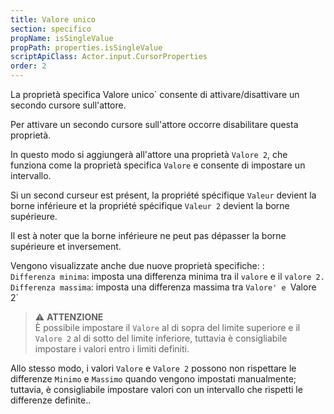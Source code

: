 ```yaml
---
title: Valore unico
section: specifico
propName: isSingleValue
propPath: properties.isSingleValue
scriptApiClass: Actor.input.CursorProperties
order: 2
---
```

La proprietà specifica Valore unico` consente di attivare/disattivare un secondo cursore sull'attore.

Per attivare un secondo cursore sull'attore occorre disabilitare questa proprietà.

In questo modo si aggiungerà all'attore una proprietà `Valore 2`, che funziona come la proprietà specifica `Valore` e consente di impostare un intervallo.

Si un second curseur est présent, la propriété spécifique `Valeur` devient la borne inférieure et la propriété spécifique `Valeur 2` devient la borne supérieure.

Il est à noter que la borne inférieure ne peut pas dépasser la borne supérieure et inversement.

Vengono visualizzate anche due nuove proprietà specifiche: :
<br>
`Differenza minima`: imposta una differenza minima tra il `valore` e il `valore 2.`
<br>
`Differenza massima`: imposta una differenza massima tra `Valore' e `Valore 2`


>⚠️ **ATTENZIONE**<br>
È possibile impostare il `Valore` al di sopra del limite superiore e il `Valore 2` al di sotto del limite inferiore, tuttavia è consigliabile impostare i valori entro i limiti definiti.

Allo stesso modo, i valori `Valore` e `Valore 2` possono non rispettare le differenze `Minimo` e `Massimo` quando vengono impostati manualmente; tuttavia, è consigliabile impostare valori con un intervallo che rispetti le differenze definite..
